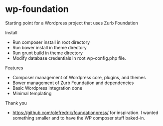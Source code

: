 # wp-foundation
Starting point for a Wordpress project that uses Zurb Foundation

Install
- Run composer install in root directory
- Run bower install in theme directory
- Run grunt build in theme directory
- Modify database credentials in root wp-config.php file.

Features
- Composer management of Wordpress core, plugins, and themes
- Bower management of Zurb Foundation and dependencies
- Basic Wordpress integration done
- Minimal templating

Thank you
- https://github.com/olefredrik/foundationpress/ for inspiration.  I wanted something smaller and to have the WP composer stuff baked-in.
